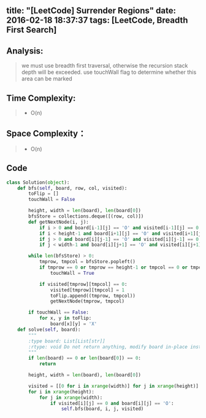 title: "[LeetCode] Surrender Regions"
date: 2016-02-18 18:37:37
tags: [LeetCode, Breadth First Search]
---

## Analysis:
> we must use breadth first traversal, otherwise the recursion stack depth will be exceeded.
> use touchWall flag to determine whether this area can be marked

## Time Complexity:
> * O(n)

## Space Complexity：
> * O(n)


## Code
```python
class Solution(object):
	def bfs(self, board, row, col, visited):
		toFlip = []
		touchWall = False

		height, width = len(board), len(board[0])
		bfsStore = collections.deque([(row, col)])
		def getNextNode(i, j):
			if i > 0 and board[i-1][j] == 'O' and visited[i-1][j] == 0: bfsStore.append((i-1, j))
			if i < height-1 and board[i+1][j] == 'O' and visited[i+1][j] == 0: bfsStore.append((i+1, j))
			if j > 0 and board[i][j-1] == 'O' and visited[i][j-1] == 0: bfsStore.append((i, j-1))
			if j < width-1 and board[i][j+1] == 'O' and visited[i][j+1] == 0: bfsStore.append((i, j+1))

		while len(bfsStore) > 0:
			tmprow, tmpcol = bfsStore.popleft()
			if tmprow == 0 or tmprow == height-1 or tmpcol == 0 or tmpcol == width-1:
				touchWall = True

			if visited[tmprow][tmpcol] == 0:
				visited[tmprow][tmpcol] = 1
				toFlip.append((tmprow, tmpcol))
				getNextNode(tmprow, tmpcol)

		if touchWall == False:
			for x, y in toFlip:
				board[x][y] = 'X'
	def solve(self, board):
		"""
		:type board: List[List[str]]
		:rtype: void Do not return anything, modify board in-place instead.
		"""
		if len(board) == 0 or len(board[0]) == 0:
			return

		height, width = len(board), len(board[0])

		visited = [[0 for i in xrange(width)] for j in xrange(height)]
		for i in xrange(height):
			for j in xrange(width):
				if visited[i][j] == 0 and board[i][j] == 'O':
					self.bfs(board, i, j, visited)

```

